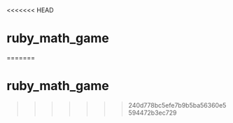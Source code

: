 <<<<<<< HEAD
# ruby_math_game
=======
# ruby_math_game
>>>>>>> 240d778bc5efe7b9b5ba56360e5594472b3ec729
